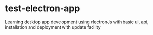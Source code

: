 # test-electron-app
Learning desktop app development using electronJs with basic ui, api, installation and deployment with update facility 
